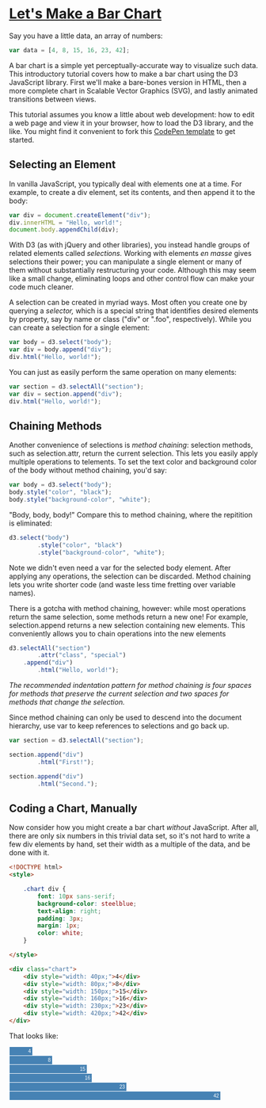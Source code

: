 # [Let's Make a Bar Chart](https://bost.ocks.org/mike/bar/)

Say you have a little data, an array of numbers:

```javascript
var data = [4, 8, 15, 16, 23, 42];
```

A bar chart is a simple yet perceptually-accurate way to visualize such data. This introductory tutorial covers how to make a bar chart using the D3 JavaScript library. First we'll make a bare-bones version in HTML, then a more complete chart in Scalable Vector Graphics (SVG), and lastly animated transitions between views.

This tutorial assumes you know a little about web development: how to edit a web page and view it in your browser, how to load the D3 library, and the like. You might find it convenient to fork this [CodePen template](http://codepen.io/mbostock/pen/Jaemg) to get started.

## Selecting an Element

In vanilla JavaScript, you typically deal with elements one at a time. For example, to create a div element, set its contents, and then append it to the body:

```javascript
var div = document.createElement("div");
div.innerHTML = "Hello, world!";
document.body.appendChild(div);
```

With D3 (as with jQuery and other libraries), you instead handle groups of related elements called *selections.* Working with elements *en masse* gives selections their power; you can manipulate a single element or many of them without substantially restructuring your code. Although this may seem like a small change, eliminating loops and other control flow can make your code much cleaner.

A selection can be created in myriad ways. Most often you create one by querying a *selector,* which is a special string that identifies desired elements by property, say by name or class ("div" or ".foo", respectively). While you can create a selection for a single element:

```javascript
var body = d3.select("body");
var div = body.append("div");
div.html("Hello, world!");
```

You can just as easily perform the same operation on many elements:

```javascript
var section = d3.selectAll("section");
var div = section.append("div");
div.html("Hello, world!");
```

## Chaining Methods

Another convenience of selections is *method chaining*: selection methods, such as selection.attr, return the current selection. This lets you easily apply multiple operations to                   telements. To set the text color and background color of the body without method chaining, you'd say:

```javascript
var body = d3.select("body");
body.style("color", "black");
body.style("background-color", "white");
```

"Body, body, body!" Compare this to method chaining, where the repitition is eliminated:

```javascript
d3.select("body")
		.style("color", "black")
		.style("background-color", "white");
```

Note we didn't even need a var for the selected body element. After applying any operations, the selection can be discarded. Method chaining lets you write shorter code (and waste less time fretting over variable names).

There is a gotcha with method chaining, however: while most operations return the same selection, some methods return a new one! For example, selection.append returns a new selection containing new elements. This conveniently allows you to chain operations into the new elements

```javascript
d3.selectAll("section")
		.attr("class", "special")
	.append("div")
		.html("Hello, world!");
```

*The recommended indentation pattern for method chaining is four spaces for methods that preserve the current selection and two spaces for methods that change the selection.*

Since method chaining can only be used to descend into the document hierarchy, use var to keep references to selections and go back up.

```javascript
var section = d3.selectAll("section");

section.append("div")
		.html("First!");

section.append("div")
		.html("Second.");
```

## Coding a Chart, Manually

Now consider how you might create a bar chart *without* JavaScript. After all, there are only six numbers in this trivial data set, so it's not hard to write a few div elements by hand, set their width as a multiple of the data, and be done with it.

```html
<!DOCTYPE html>
<style>

	.chart div {
		font: 10px sans-serif;
		background-color: steelblue;
		text-align: right;
		padding: 3px;
		margin: 1px;	
		color: white;
	}

</style>

<div class="chart">
	<div style="width: 40px;">4</div>
	<div style="width: 80px;">8</div>
	<div style="width: 150px;">15</div>
	<div style="width: 160px;">16</div>
	<div style="width: 230px;">23</div>
	<div style="width: 420px;">42</div>
</div>
```

That looks like:

<!DOCTYPE html>
<style>

	.chart div {
		font: 10px sans-serif;
		background-color: steelblue;
		text-align: right;
		padding: 3px;
		margin: 1px;	
		color: white;
	}

</style>

<div class="chart">
	<div style="width: 40px;">4</div>
	<div style="width: 80px;">8</div>
	<div style="width: 150px;">15</div>
	<div style="width: 160px;">16</div>
	<div style="width: 230px;">23</div>
	<div style="width: 420px;">42</div>
</div>

